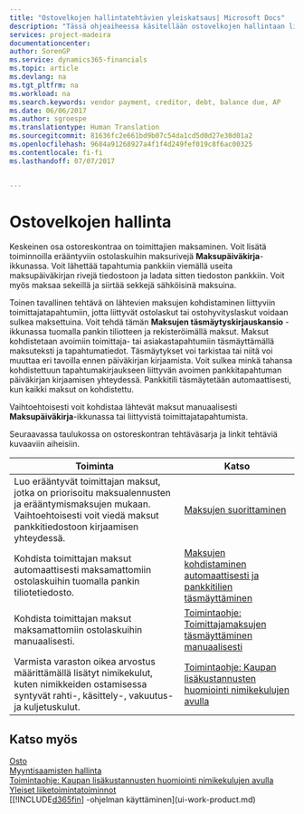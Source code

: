 ```yaml
---
title: "Ostovelkojen hallintatehtävien yleiskatsaus| Microsoft Docs"
description: "Tässä ohjeaiheessa käsitellään ostovelkojen hallintaan liittyviä tehtäviä, kuten maksamista velkojille tai laskujen tai hyvityslaskujen sulkemista kohdistamalla lähtevät maksut tapahtumiin."
services: project-madeira
documentationcenter: 
author: SorenGP
ms.service: dynamics365-financials
ms.topic: article
ms.devlang: na
ms.tgt_pltfrm: na
ms.workload: na
ms.search.keywords: vendor payment, creditor, debt, balance due, AP
ms.date: 06/06/2017
ms.author: sgroespe
ms.translationtype: Human Translation
ms.sourcegitcommit: 81636fc2e661bd9b07c54da1cd5d0d27e30d01a2
ms.openlocfilehash: 9684a91268927a4f1f4d249fef019c8f6ac00325
ms.contentlocale: fi-fi
ms.lasthandoff: 07/07/2017


---
```

# <a name="managing-payables"></a>Ostovelkojen hallinta
Keskeinen osa ostoreskontraa on toimittajien maksaminen. Voit lisätä toiminnoilla erääntyviin ostolaskuihin maksurivejä **Maksupäiväkirja**-ikkunassa. Voit lähettää tapahtumia pankkiin viemällä useita maksupäiväkirjan rivejä tiedostoon ja ladata sitten tiedoston pankkiin. Voit myös maksaa sekeillä ja siirtää sekkejä sähköisinä maksuina.

Toinen tavallinen tehtävä on lähtevien maksujen kohdistaminen liittyviin toimittajatapahtumiin, jotta liittyvät ostolaskut tai ostohyvityslaskut voidaan sulkea maksettuina. Voit tehdä tämän **Maksujen täsmäytyskirjauskansio** -ikkunassa tuomalla pankin tiliotteen ja rekisteröimällä maksut. Maksut kohdistetaan avoimiin toimittaja- tai asiakastapahtumiin täsmäyttämällä maksuteksti ja tapahtumatiedot. Täsmäytykset voi tarkistaa tai niitä voi muuttaa eri tavoilla ennen päiväkirjan kirjaamista. Voit sulkea minkä tahansa kohdistettuun tapahtumakirjaukseen liittyvän avoimen pankkitapahtuman päiväkirjan kirjaamisen yhteydessä. Pankkitili täsmäytetään automaattisesti, kun kaikki maksut on kohdistettu.

Vaihtoehtoisesti voit kohdistaa lähtevät maksut manuaalisesti **Maksupäiväkirja**-ikkunassa tai liittyvistä toimittajatapahtumista.

Seuraavassa taulukossa on ostoreskontran tehtäväsarja ja linkit tehtäviä kuvaaviin aiheisiin.

| Toiminta | Katso |
| --- | --- |
| Luo erääntyvät toimittajan maksut, jotka on priorisoitu maksualennusten ja erääntymismaksujen mukaan. Vaihtoehtoisesti voit viedä maksut pankkitiedostoon kirjaamisen yhteydessä. |[Maksujen suorittaminen](payables-make-payments.md) |
| Kohdista toimittajan maksut automaattisesti maksamattomiin ostolaskuihin tuomalla pankin tiliotetiedosto. |[Maksujen kohdistaminen automaattisesti ja pankkitilien täsmäyttäminen](receivables-apply-payments-auto-reconcile-bank-accounts.md) |
| Kohdista toimittajan maksut maksamattomiin ostolaskuihin manuaalisesti. |[Toimintaohje: Toimittajamaksujen täsmäyttäminen manuaalisesti](payables-how-apply-purchase-transactions-manually.md) |
|Varmista varaston oikea arvostus määrittämällä lisätyt nimikekulut, kuten nimikkeiden ostamisessa syntyvät rahti-, käsittely-, vakuutus- ja kuljetuskulut.|[Toimintaohje: Kaupan lisäkustannusten huomiointi nimikekulujen avulla](payables-how-assign-item-charges.md)|

## <a name="see-also"></a>Katso myös
[Osto](purchasing-manage-purchasing.md)  
[Myyntisaamisten hallinta](receivables-manage-receivables.md)  
[Toimintaohje: Kaupan lisäkustannusten huomiointi nimikekulujen avulla](payables-how-assign-item-charges.md)  
[Yleiset liiketoimintatoiminnot](ui-across-business-areas.md)  
[[!INCLUDE[d365fin](includes/d365fin_md.md)] -ohjelman käyttäminen](ui-work-product.md)

